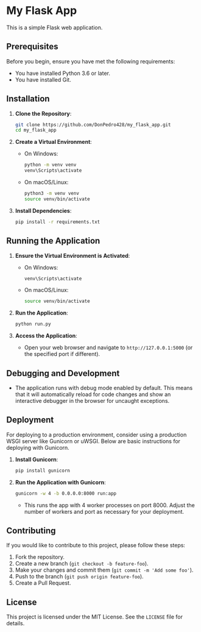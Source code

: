 # My Flask App

This is a simple Flask web application.

## Prerequisites

Before you begin, ensure you have met the following requirements:
- You have installed Python 3.6 or later.
- You have installed Git.

## Installation

1. **Clone the Repository**:
    ```bash
    git clone https://github.com/DonPedro428/my_flask_app.git
    cd my_flask_app
    ```

2. **Create a Virtual Environment**:
    - On Windows:
        ```bash
        python -m venv venv
        venv\Scripts\activate
        ```
    - On macOS/Linux:
        ```bash
        python3 -m venv venv
        source venv/bin/activate
        ```

3. **Install Dependencies**:
    ```bash
    pip install -r requirements.txt
    ```

## Running the Application

1. **Ensure the Virtual Environment is Activated**:
    - On Windows:
        ```bash
        venv\Scripts\activate
        ```
    - On macOS/Linux:
        ```bash
        source venv/bin/activate
        ```

2. **Run the Application**:
    ```bash
    python run.py
    ```

3. **Access the Application**:
    - Open your web browser and navigate to `http://127.0.0.1:5000` (or the specified port if different).

## Debugging and Development

- The application runs with debug mode enabled by default. This means that it will automatically reload for code changes and show an interactive debugger in the browser for uncaught exceptions.

## Deployment

For deploying to a production environment, consider using a production WSGI server like Gunicorn or uWSGI. Below are basic instructions for deploying with Gunicorn.

1. **Install Gunicorn**:
    ```bash
    pip install gunicorn
    ```

2. **Run the Application with Gunicorn**:
    ```bash
    gunicorn -w 4 -b 0.0.0.0:8000 run:app
    ```
    - This runs the app with 4 worker processes on port 8000. Adjust the number of workers and port as necessary for your deployment.

## Contributing

If you would like to contribute to this project, please follow these steps:

1. Fork the repository.
2. Create a new branch (`git checkout -b feature-foo`).
3. Make your changes and commit them (`git commit -m 'Add some foo'`).
4. Push to the branch (`git push origin feature-foo`).
5. Create a Pull Request.

## License

This project is licensed under the MIT License. See the `LICENSE` file for details.
